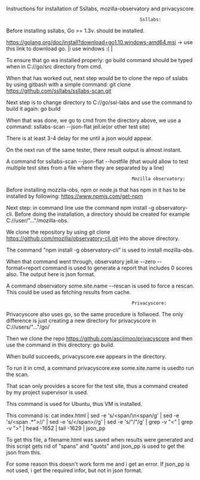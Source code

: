 Instructions for installation of Ssllabs, mozilla-observatory and privacyscore

                                                                 
                                                      Ssllabs:

Before installing ssllabs, Go >= 1.3v. should be installed. 

https://golang.org/doc/install?download=go1.10.windows-amd64.msi -> use this link to download go. |i use windows :( |

To ensure that go wa installed properly: go build command should be typed when in C://go/src directory from cmd.

When that has worked out, next step would be to clone the repo of sslabs by using gitbash with a simple command: git clone https://github.com/ssllabs/ssllabs-scan.git

Next step is to change directory to C://go/ssl-labs and use the command to build it again: go build

When that was done, we go to cmd from the directory above, we use a command: ssllabs-scan --json-flat jell.ie(or other test site) 

There is at least 3-4 delay for me until a json would appear.

On the next run of the same tester, there result output is almost instant.

A command for ssllabs-scan --json-flat --hostfile (that would allow to test multiple test sites from a file where they are separated by a line)

                                                   Mozilla observatory:

Before installing mozzila-obs, npm or node.js that has npm in it has to be installed by following: https://www.npmjs.com/get-npm

Next step: in command line use the command npm install -g observatory-cli. Before doing the installation, 
a directory should be created for example C://user/"..."/mozilla-obs.

We clone the repository by using git clone https://github.com/mozilla/observatory-cli.git into the above directory.

The command "npm install -g observatory-cli" is used to install mozilla-obs. 

When that command went through, observatory jell.ie --zero --format=report command is used to generate a report that includes
0 scores also. The output here is json format.

A command observatory some.site.name --rescan is used to force a rescan. This could be used as fetching results from cache. 

                                                   Privacyscore:

Privacyscore also uses go, so the same procedure is follwoed. The only difference is just creating a new directory for privacyscore in C://users/"..."/go/

Then we clone the repo https://github.com/asciimoo/privacyscore and then use the command in this directory: go build. 

When build succeeds, privacyscore.exe appears in the directory.

To run it in cmd, a command privacyscore.exe some.site.name is usedto run the scan. 

That scan only provides a score for the test site, thus a command created by my project supervisor is used.

This command is used for Ubuntu, thus VM is installed.

This command is: cat index.html  | sed -e 's/<span/\n<span/g' | sed -e 's/<span .*">//' | sed -e 's/<\/span>//g' |
sed -e 's/&quot;/"/g' | grep -v "<" | grep -v ">" | head -1652 | tail -1629 | json_pp 

To get this file, a filename.html was saved when results were generated and this script gets rid of "spans" and "quots" and json_pp 
is used to get the json from this. 

For some reason this doesn't work form me and i get an error. If json_pp is not used, i get the required infor, but not in json format.


